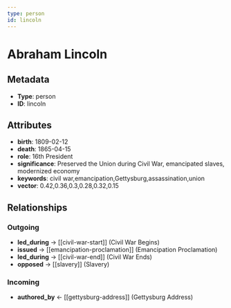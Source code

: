 ```yaml
---
type: person
id: lincoln
---
```


# Abraham Lincoln

## Metadata

- **Type**: person
- **ID**: lincoln

## Attributes

- **birth**: 1809-02-12
- **death**: 1865-04-15
- **role**: 16th President
- **significance**: Preserved the Union during Civil War, emancipated slaves, modernized economy
- **keywords**: civil war,emancipation,Gettysburg,assassination,union
- **vector**: 0.42,0.36,0.3,0.28,0.32,0.15

## Relationships

### Outgoing

- **led_during** → [[civil-war-start]] (Civil War Begins)
- **issued** → [[emancipation-proclamation]] (Emancipation Proclamation)
- **led_during** → [[civil-war-end]] (Civil War Ends)
- **opposed** → [[slavery]] (Slavery)

### Incoming

- **authored_by** ← [[gettysburg-address]] (Gettysburg Address)

